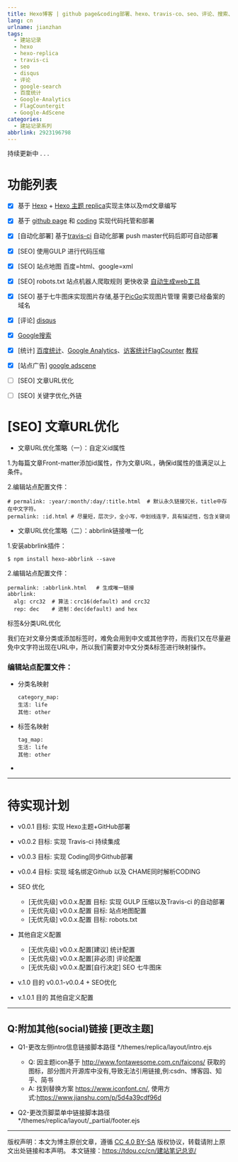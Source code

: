 ```yaml
---
title: Hexo博客 | github page&coding部署、hexo、travis-co、seo、评论、搜索、统计、广告
lang: cn
urlname: jianzhan
tags:
  - 建站记录
  - hexo
  - hexo-replica
  - travis-ci
  - seo
  - disqus
  - 评论
  - google-search
  - 百度统计
  - Google-Analytics
  - FlagCountergit
  - Google-AdScene
categories:
  - 建站记录系列
abbrlink: 2923196798
---
```


持续更新中 . . .


# 功能列表

- [x] 基于 [Hexo](https://hexo.io/) + [Hexo 主题 replica](https://github.com/sabrinaluo/hexo-theme-replica)实现主体以及md文章编写
- [x] 基于 [github page](https://github.com) 和 [coding](https://coding.net) 实现代码托管和部署
- [x] [自动化部署] 基于[travis-ci](https://travis-ci.com) 自动化部署 push master代码后即可自动部署 
- [x] [SEO] 使用GULP 进行代码压缩
- [x] [SEO] 站点地图 百度=html、google=xml 
- [x] [SEO] robots.txt 站点机器人爬取规则 更快收录 [自动生成web工具](http://tool.chinaz.com/robots/)
- [x] [SEO] 基于七牛图床实现图片存储,基于[PicGo](https://molunerfinn.com/PicGo/)实现图片管理 需要已经备案的域名
- [x] [评论] [disqus](https://disqus.com/)
- [x] [Google搜索](https://search.google.com/)
- [x] [统计] [百度统计](https://tongji.baidu.com/)、[Google Analytics](https://google.com/analytics/)、[访客统计FlagCounter](http://www.flagcounter.com/) [教程](https://blog.csdn.net/kl28978113/article/details/79500217)
- [x] [站点广告] [google adscene](https://www.google.com/adsense/)

- [ ] [SEO] 文章URL优化
- [ ] [SEO] 关键字优化,外链



# [SEO] 文章URL优化

- 文章URL优化策略（一）：自定义id属性

1.为每篇文章Front-matter添加id属性，作为文章URL，确保id属性的值满足以上条件。

2.编辑站点配置文件：
```
# permalink: :year/:month/:day/:title.html  # 默认永久链接冗长，title中存在中文字符。
permalink: :id.html # 尽量短，层次少，全小写，中划线连字，具有描述性，包含关键词
```

- 文章URL优化策略（二）：abbrlink链接唯一化

1.安装abbrlink插件：

```
$ npm install hexo-abbrlink --save  
```

2.编辑站点配置文件：
```
permalink: :abbrlink.html   # 生成唯一链接
abbrlink:
  alg: crc32  # 算法：crc16(default) and crc32
  rep: dec    # 进制：dec(default) and hex
```

标签&分类URL优化

我们在对文章分类或添加标签时，难免会用到中文或其他字符，而我们又在尽量避免中文字符出现在URL中，所以我们需要对中文分类&标签进行映射操作。

### 编辑站点配置文件：

- 分类名映射
    ```
    category_map:  
    生活: life
    其他: other
    ```

- 标签名映射
    ```
    tag_map:
    生活: life
    其他: other
    ```

- [](https://www.cnblogs.com/liziczh/p/9318665.html)




---

# 待实现计划

- v0.0.1 目标: 实现 Hexo主题+GitHub部署
- v0.0.2 目标: 实现 Travis-ci 持续集成
- v0.0.3 目标: 实现 Coding同步Github部署
- v0.0.4 目标: 实现 域名绑定Github 以及 CHAME同时解析CODING

- SEO 优化
    - [无优先级] v0.0.x.配置 目标: 实现 GULP 压缩以及Travis-ci 的自动部署
    - [无优先级] v0.0.x.配置 目标: 站点地图配置
    - [无优先级] v0.0.x.配置 目标: robots.txt


- 其他自定义配置
    - [无优先级] v0.0.x.配置[建议] 统计配置
    - [无优先级] v0.0.x.配置[非必须] 评论配置
    - [无优先级] v0.0.x.配置[自行决定] SEO 七牛图床




- v.1.0 目的 v0.0.1-v0.0.4 + SEO优化

- v.1.0.1 目的 其他自定义配置


---

## Q:附加其他(social)链接 [更改主题]

- Q1-更改左侧intro信息链接脚本路径 */themes/replica/layout/intro.ejs
    - Q: 因主题icon基于 http://www.fontawesome.com.cn/faicons/ 获取的图标，部分图片开源库中没有,导致无法引用链接,例:csdn、博客园、知乎、简书
    - A: 找到替换方案 https://www.iconfont.cn/, 使用方式:https://www.jianshu.com/p/5d4a39cdf96d

- Q2-更改页脚菜单中链接脚本路径 */themes/replica/layout/_partial/footer.ejs


--- 

版权声明：本文为博主原创文章，遵循 [CC 4.0 BY-SA](http://creativecommons.org/licenses/by-sa/4.0/) 版权协议，转载请附上原文出处链接和本声明。
本文链接：https://tdou.cc/cn/建站笔记总览/